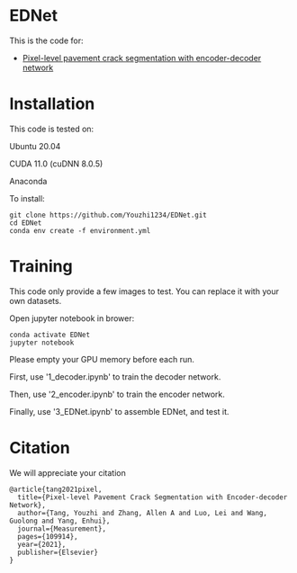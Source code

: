 # EDNet
This is the code for:
 - [Pixel-level pavement crack segmentation with encoder-decoder network](https://www.sciencedirect.com/science/article/abs/pii/S0263224121008538)
# Installation
This code is tested on:

Ubuntu 20.04

CUDA 11.0 (cuDNN 8.0.5)

Anaconda

To install:
```Shell
git clone https://github.com/Youzhi1234/EDNet.git
cd EDNet
conda env create -f environment.yml
```
# Training
This code only provide a few images to test. You can replace it with your own datasets. 

Open jupyter notebook in brower:
```Shell
conda activate EDNet
jupyter notebook
```
Please empty your GPU memory before each run.

First, use '1_decoder.ipynb' to train the decoder network.

Then, use '2_encoder.ipynb' to train the encoder network.

Finally, use '3_EDNet.ipynb' to assemble EDNet, and test it.
# Citation
We will appreciate your citation
```
@article{tang2021pixel,
  title={Pixel-level Pavement Crack Segmentation with Encoder-decoder Network},
  author={Tang, Youzhi and Zhang, Allen A and Luo, Lei and Wang, Guolong and Yang, Enhui},
  journal={Measurement},
  pages={109914},
  year={2021},
  publisher={Elsevier}
}
```

